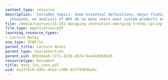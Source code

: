 ```yaml
---
content_type: resource
description: 'Includes topics: Some essential definitions, major finding: many users
  innovate, an analysis of WHY do so many users want custom products and user innovation.'
file: /media/courses/15-352-managing-innovation-emerging-trends-spring-2005/4a2378c9d36c45a3c40bd1ff97b9ba5c_many_lus_inno.pdf
file_type: application/pdf
learning_resource_types:
- Lecture Notes
ocw_type: OCWFile
parent_title: Lecture Notes
parent_type: CourseSection
parent_uid: 85b33ea9-7271-323b-e674-6ae4183b0435
resourcetype: Document
title: many_lus_inno.pdf
uid: 4a2378c9-d36c-45a3-c40b-d1ff97b9ba5c
---
```

